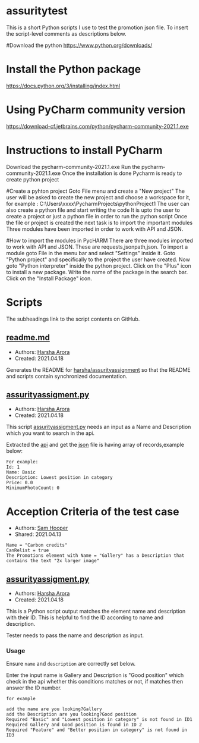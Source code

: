 # assuritytest


This is a short Python scripts I use to test the promotion json file.
To insert the script-level comments as descriptions below.

#Download the python
https://www.python.org/downloads/

# Install the Python package

https://docs.python.org/3/installing/index.html


# Using PyCharm community version
https://download-cf.jetbrains.com/python/pycharm-community-2021.1.exe

# Instructions to install PyCharm
Download the pycharm-community-2021.1.exe
Run the pycharm-community-2021.1.exe
Once the installation is done Pycharm is ready to create python project

#Create a pyhton project
Goto File menu and create a "New project"
The user will be asked to create the new project and choose a workspace for it, for example : C:\Users\xxxx\PycharmProjects\pythonProject1
The user can also create a python file and start writing the code
It is upto the user to create a project or just a python file in order to run the python script
Once the file or project is created the next task is to import the important modules
Three modules have been imported in order to work with API and JSON.


#How to import the modules in PycHARM
There are three modules imported to work with API and JSON.
These are requests,jsonpath,json.
To import a module goto File in the menu bar and select "Settings" inside it.
Goto "Python project" and specifically to the project the user have created.
Now goto "Python interpreter" inside the python project.
Click on the "Plus" icon to install a new package.
Write the name of the package in the search bar.
Click on the "Install Package" icon.


# Scripts
The subheadings link to the script contents on GitHub.


## [readme.md](https://github.com/harshahanda214/assuritytest/edit/main/README.md)
+ Authors: [Harsha Arora](https://github.com/harshahanda214)
+ Created: 2021.04.18


Generates the README for
[harsha/assurityassignment](https://github.com/harshahanda214/assuritytest)
so that the README and scripts contain synchronized documentation.


## [assurityassigment.py](https://github.com/harshahanda214/assuritytest/blob/main/assurityassigment.py)
+ Authors: [Harsha Arora](https://github.com/harshahanda214)
+ Created: 2021.04.18


This script [assurityassigment.py](https://github.com/harshahanda214/assuritytest/blob/main/assurityassigment.py) needs an input as a Name and Description which you want to search in the api.

Extracted the [api](https://api.tmsandbox.co.nz/v1/Categories/6327/Details.json?catalogue=false) and get the [json](https://github.com/harshahanda214/assuritytest/blob/main/datajson.json) file is having array of records,example below:

```
For example:
Id: 1 
Name: Basic 
Description: Lowest position in category 
Price: 0.0
MinimumPhotoCount: 0

```


# Acception Criteria of the test case
+ Authors: [Sam Hooper](https://api.tmsandbox.co.nz/v1/Categories/6327/Details.json?catalogue=false)
+ Shared: 2021.04.13

```
Name = "Carbon credits"
CanRelist = true
The Promotions element with Name = "Gallery" has a Description that contains the text "2x larger image"

```


## [assurityassigment.py](https://github.com/harshahanda214/assuritytest/blob/main/assurityassigment.py)
+ Authors: [Harsha Arora](https://github.com/harshahanda214)
+ Created: 2021.04.18


This is a Python script output matches the element name and description with their ID.
This is helpful to find the ID according to name and description.

Tester needs to pass the name and description as input. 

### Usage
Ensure `name` and `description` are correctly set below.

Enter the input name is Gallery and Description is "Good position" which check in the api whether this conditions matches or not, if matches then answer the ID number.

```buildoutcfg
for example

add the name are you looking?Gallery
add the Description are you looking?Good position
Required "Basic" and "Lowest position in category" is not found in ID1
Required Gallery and Good position is found in ID 2
Required "Feature" and "Better position in category" is not found in ID3
```




